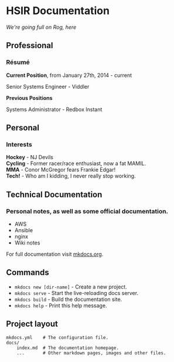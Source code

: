 # HSIR Documentation
_We're going full on Rog, here_

## Professional 

### Résumé

**Current Position**, from January 27th, 2014 - current

Senior Systems Engineer - Viddler

**Previous Positions**

Systems Administrator - Redbox Instant

## Personal

### Interests

**Hockey** - NJ Devils  
**Cycling** - Former racer/race enthusiast, now a fat MAMIL.  
**MMA** - Conor McGregor fears Frankie Edgar!  
**Tech!** - Who am I kidding, I never really stop working.  

## Technical Documentation

### Personal notes, as well as some official documentation.

- AWS
- Ansible
- nginx
- Wiki notes


For full documentation visit [mkdocs.org](http://mkdocs.org).

## Commands

* `mkdocs new [dir-name]` - Create a new project.
* `mkdocs serve` - Start the live-reloading docs server.
* `mkdocs build` - Build the documentation site.
* `mkdocs help` - Print this help message.

## Project layout

    mkdocs.yml    # The configuration file.
    docs/
        index.md  # The documentation homepage.
        ...       # Other markdown pages, images and other files.
